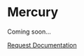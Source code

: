 # Mercury

Coming soon...

<a href="https://forms.gle/2ZMtwUxg1egV8sHT8" class="btn">Request Documentation</a>